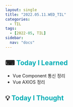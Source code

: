 ```yaml
---
layout: single
title: "2022.05.11.WED_TIL"
categories:
  - TIL
tags:
  - [2022-05, TIL]
sidebar:
  nav: "docs"
---
```


## ⌨ <a style="color:#00adb5">Today I Learned</a>

- Vue Component 통신 정리
- Vue AXIOS 정리

## 💡 <a style="color:#00adb5">Today I Thought</a>
